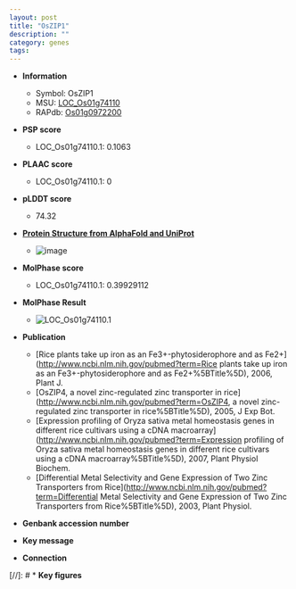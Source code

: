 ```yaml
---
layout: post
title: "OsZIP1"
description: ""
category: genes
tags: 
---
```


* **Information**  
    + Symbol: OsZIP1  
    + MSU: [LOC_Os01g74110](http://rice.plantbiology.msu.edu/cgi-bin/ORF_infopage.cgi?orf=LOC_Os01g74110)  
    + RAPdb: [Os01g0972200](http://rapdb.dna.affrc.go.jp/viewer/gbrowse_details/irgsp1?name=Os01g0972200)  

* **PSP score**  
    + LOC_Os01g74110.1: 0.1063 

* **PLAAC score**  
    + LOC_Os01g74110.1: 0 

* **pLDDT score**
    + 74.32

* **[Protein Structure from AlphaFold and UniProt](https://www.uniprot.org/uniprotkb/Q94DG6/entry#structure)**
    + ![image](https://ricepsp.github.io/images/Q9/AF-Q94DG6-F1.png)

* **MolPhase score**
    + LOC_Os01g74110.1: 0.39929112

* **MolPhase Result**
    + ![LOC_Os01g74110.1](https://304243504.github.io/Pictures/LOC_Os01g/LOC_Os01g74110.1.png)

* **Publication**  
    + [Rice plants take up iron as an Fe3+-phytosiderophore and as Fe2+](http://www.ncbi.nlm.nih.gov/pubmed?term=Rice plants take up iron as an Fe3+-phytosiderophore and as Fe2+%5BTitle%5D), 2006, Plant J.
    + [OsZIP4, a novel zinc-regulated zinc transporter in rice](http://www.ncbi.nlm.nih.gov/pubmed?term=OsZIP4, a novel zinc-regulated zinc transporter in rice%5BTitle%5D), 2005, J Exp Bot.
    + [Expression profiling of Oryza sativa metal homeostasis genes in different rice cultivars using a cDNA macroarray](http://www.ncbi.nlm.nih.gov/pubmed?term=Expression profiling of Oryza sativa metal homeostasis genes in different rice cultivars using a cDNA macroarray%5BTitle%5D), 2007, Plant Physiol Biochem.
    + [Differential Metal Selectivity and Gene Expression of Two Zinc Transporters from Rice](http://www.ncbi.nlm.nih.gov/pubmed?term=Differential Metal Selectivity and Gene Expression of Two Zinc Transporters from Rice%5BTitle%5D), 2003, Plant Physiol.

* **Genbank accession number**  

* **Key message**  

* **Connection**  

[//]: # * **Key figures**  


